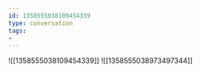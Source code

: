 ```yaml
---
id: 1358555038109454339
type: conversation
tags:
- 
---
```

![[1358555038109454339]]
![[1358555038973497344]]

